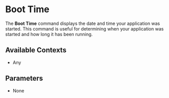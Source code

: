# Boot Time

The **Boot Time** command displays the date and time your application was started. This command is useful for
determining when your application was started and how long it has been running.

## Available Contexts

- Any

## Parameters

- None

